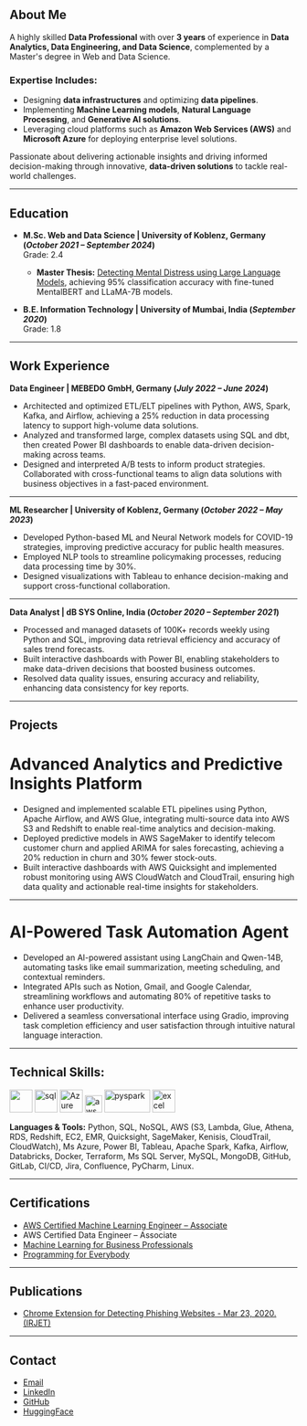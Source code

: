 ## About Me

A highly skilled **Data Professional** with over **3 years** of experience in **Data Analytics, Data Engineering, and Data Science**, complemented by a Master's degree in Web and Data Science. 

### Expertise Includes:
- Designing **data infrastructures** and optimizing **data pipelines**.
- Implementing **Machine Learning models**, **Natural Language Processing**, and **Generative AI solutions**.
- Leveraging cloud platforms such as **Amazon Web Services (AWS)** and **Microsoft Azure** for deploying enterprise level solutions.

Passionate about delivering actionable insights and driving informed decision-making through innovative, **data-driven solutions** to tackle real-world challenges.

---

## Education  


- **M.Sc. Web and Data Science | University of Koblenz, Germany (_October 2021 – September 2024_)**  
  Grade: 2.4  
  - **Master Thesis:** [Detecting Mental Distress using Large Language Models](https://kola.opus.hbz-nrw.de/frontdoor/index/index/start/0/rows/10/sortfield/score/sortorder/desc/searchtype/simple/query/bhavya+shah/docId/2468), achieving 95% classification accuracy with fine-tuned MentalBERT and LLaMA-7B models.

- **B.E. Information Technology | University of Mumbai, India (_September 2020_)**  
  Grade: 1.8

---

## Work Experience

**Data Engineer | MEBEDO GmbH, Germany (_July 2022 – June 2024_)**
- Architected and optimized ETL/ELT pipelines with Python, AWS, Spark, Kafka, and Airflow, achieving a 25% reduction in data processing latency to support high-volume data solutions.
- Analyzed and transformed large, complex datasets using SQL and dbt, then created Power BI dashboards to enable data-driven decision-making across teams.
- Designed and interpreted A/B tests to inform product strategies. Collaborated with cross-functional teams to align data solutions with business objectives in a fast-paced environment.

---

**ML Researcher | University of Koblenz, Germany (_October 2022 – May 2023_)**
- Developed Python-based ML and Neural Network models for COVID-19 strategies, improving predictive accuracy for public health measures.
- Employed NLP tools to streamline policymaking processes, reducing data processing time by 30%.
- Designed visualizations with Tableau to enhance decision-making and support cross-functional collaboration.

---

**Data Analyst | dB SYS Online, India (_October 2020 – September 2021_)**
- Processed and managed datasets of 100K+ records weekly using Python and SQL, improving data retrieval efficiency and accuracy of sales trend forecasts.
- Built interactive dashboards with Power BI, enabling stakeholders to make data-driven decisions that boosted business outcomes.
- Resolved data quality issues, ensuring accuracy and reliability, enhancing data consistency for key reports.

---

## Projects

# **Advanced Analytics and Predictive Insights Platform**

- Designed and implemented scalable ETL pipelines using Python, Apache Airflow, and AWS Glue, integrating multi-source data into AWS S3 and Redshift to enable real-time analytics and decision-making.  
- Deployed predictive models in AWS SageMaker to identify telecom customer churn and applied ARIMA for sales forecasting, achieving a 20% reduction in churn and 30% fewer stock-outs.  
- Built interactive dashboards with AWS Quicksight and implemented robust monitoring using AWS CloudWatch and CloudTrail, ensuring high data quality and actionable real-time insights for stakeholders.  

---

# **AI-Powered Task Automation Agent**

- Developed an AI-powered assistant using LangChain and Qwen-14B, automating tasks like email summarization, meeting scheduling, and contextual reminders.  
- Integrated APIs such as Notion, Gmail, and Google Calendar, streamlining workflows and automating 80% of repetitive tasks to enhance user productivity.  
- Delivered a seamless conversational interface using Gradio, improving task completion efficiency and user satisfaction through intuitive natural language interaction.  

---

## Technical Skills:
<p align="justify">
  <img src="https://upload.wikimedia.org/wikipedia/commons/c/c3/Python-logo-notext.svg" width="40" height="40">
  <img src='https://upload.wikimedia.org/wikipedia/commons/8/87/Sql_data_base_with_logo.png' height='40' width='auto' alt="sql">  
  <img src="https://upload.wikimedia.org/wikipedia/commons/a/a8/Microsoft_Azure_Logo.svg" alt="Azure" width="auto" height="40"/>
  <img src="https://upload.wikimedia.org/wikipedia/commons/9/93/Amazon_Web_Services_Logo.svg" alt="aws" width="auto" height="30"/>
  <img src='https://miro.medium.com/max/3128/1*sQGVLk43kXJTEw1mtJRoDw.png' alt="pyspark" width="80" height="40">
  <img src="https://logodownload.org/wp-content/uploads/2020/04/excel-logo-0.png" alt="excel" width="40" height="40"/>
</p>


**Languages & Tools:** Python, SQL, NoSQL, AWS (S3, Lambda, Glue, Athena, RDS,
Redshift, EC2, EMR, Quicksight, SageMaker, Kenisis, CloudTrail, CloudWatch), Ms Azure,
Power BI, Tableau, Apache Spark, Kafka, Airflow, Databricks, Docker, Terraform,
Ms SQL Server, MySQL, MongoDB, GitHub, GitLab, CI/CD,
Jira, Confluence, PyCharm, Linux. 

---


## Certifications
- [AWS Certified Machine Learning Engineer – Associate](https://www.credly.com/badges/0e706947-32bf-4d88-8428-7a3ef9324a3b/public_url)
- AWS Certified Data Engineer – Associate
- [Machine Learning for Business Professionals](https://www.coursera.org/verify/DT9PEYBPVPX9)
- [Programming for Everybody](https://www.coursera.org/verify/DPN6ADSC8UJH)

---
## Publications
- [Chrome Extension for Detecting Phishing Websites - Mar 23, 2020. (IRJET)](https://www.irjet.net/archives/V7/i3/IRJET-V7I3590.pdf)

---

## Contact
- [Email](mailto:shahbhavya2021@gmail.com)
- [LinkedIn](https://linkedin.com/in/bhavya-ashvin-shah)
- [GitHub](https://github.com/bhavya998)
- [HuggingFace](https://huggingface.co/slimshady07/Mental_BERT)
